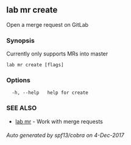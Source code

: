 ## lab mr create

Open a merge request on GitLab

### Synopsis


Currently only supports MRs into master

```
lab mr create [flags]
```

### Options

```
  -h, --help   help for create
```

### SEE ALSO
* [lab mr](lab_mr.md)	 - Work with merge requests

###### Auto generated by spf13/cobra on 4-Dec-2017
